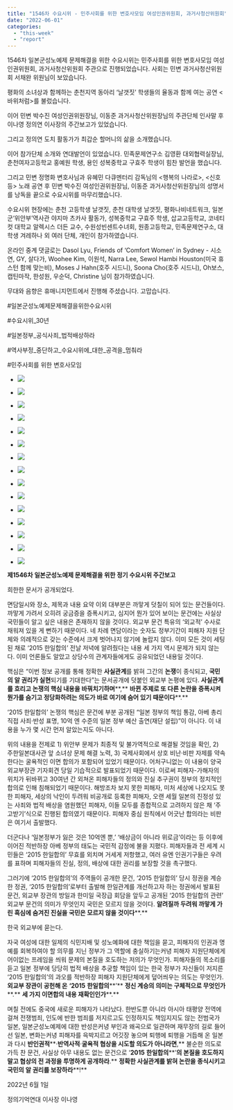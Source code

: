 ```yaml
---
title: "1546차 수요시위 - 민주사회를 위한 변호사모임 여성인권위원회, 과거사청산위원회"
date: "2022-06-01"
categories: 
  - "this-week"
  - "report"
---
```


1546차 일본군성노예제 문제해결을 위한 수요시위는 민주사회를 위한 변호사모임 여성인권위원회, 과거사청산위원회 주관으로 진행되었습니다. 사회는 민변 과거사청산위원회 서채완 위원님이 보았습니다.

평화의 소녀상과 함께하는 춘천지역 동아리 ‘날갯짓’ 학생들의 율동과 함께 여는 공연 <바위처럼>를 불렀습니다.

이어 민변 박수진 여성인권위원장님, 이동준 과거사청산위원장님의 주관단체 인사말 후 이나영 정의연 이사장의 주간보고가 있었습니다.

그리고 정의연 도치 활동가가 최갑순 할머니의 삶을 소개했습니다.

이어 참가단체 소개와 연대발언이 있었습니다. 민족문제연구소 김영환 대외협력실장님, 춘천여자고등학교 홍예원 학생, 용인 성복중학교 구효주 학생이 힘찬 발언을 했습니다.

그리고 민변 정명화 변호사님과 유혜민 다큐멘터리 감독님의 <행복의 나라로>, <신호등> 노래 공연 후 민변 박수진 여성인권위원장님, 이동준 과거사청산위원장님의 성명서를 낭독을 끝으로 수요시위를 마무리했습니다.

수요시위 현장에는 춘천 고등학생 날갯짓, 춘천 대학생 날갯짓, 평화나비네트워크, 일본군‘위안부’역사관 야지마 츠카사 활동가, 성복중학교 구효주 학생, 삽교고등학교, 코네티컷 대학교 알렉시스 더든 교수, 수원성빈센트수녀회, 원종고등학교, 민족문제연구소, 대학생 겨레하나 외 여러 단체, 개인이 참가하였습니다.

온라인 중계 댓글로는 Dasol Lyu, Friends of ‘Comfort Women’ in Sydney - 시소연, GY, 살다가, Woohee Kim, 이원석, Narra Lee, Sewol Hambi Houston(​미국 휴스턴 함께 맞는비), Moses J Hahn(호주 시드니), Soona Cho(호주 ​시드니), Oh보스, 캡틴마작, 한성원, 우순덕, Christine 님이 참가하였습니다.

무대와 음향은 휴매니지먼트에서 진행해 주셨습니다. 고맙습니다.

#일본군성노예제문제해결을위한수요시위

#수요시위\_30년

#일본정부\_공식사죄\_법적배상하라

#역사부정\_중단하고\_수요시위에\_대한\_공격을\_멈춰라

#민주사회를 위한 변호사모임

- ![](https://r2.womenandwar.net/2022/06/크기변환IMG_8869.jpg)
    
- ![](https://r2.womenandwar.net/2022/06/크기변환IMG_8893.jpg)
    
- ![](https://r2.womenandwar.net/2022/06/크기변환IMG_8919.jpg)
    
- ![](https://r2.womenandwar.net/2022/06/크기변환IMG_8925.jpg)
    
- ![](https://r2.womenandwar.net/2022/06/크기변환IMG_8932.jpg)
    
- ![](https://r2.womenandwar.net/2022/06/크기변환IMG_8933.jpg)
    
- ![](https://r2.womenandwar.net/2022/06/크기변환IMG_8945.jpg)
    
- ![](https://r2.womenandwar.net/2022/06/크기변환IMG_8965.jpg)
    
- ![](https://r2.womenandwar.net/2022/06/크기변환IMG_8982.jpg)
    
- ![](https://r2.womenandwar.net/2022/06/크기변환IMG_9009.jpg)
    
- ![](https://r2.womenandwar.net/2022/06/크기변환IMG_9062.jpg)
    
- ![](https://r2.womenandwar.net/2022/06/크기변환IMG_9090.jpg)
    
- ![](https://r2.womenandwar.net/2022/06/크기변환IMG_9103.jpg)
    
- ![](https://r2.womenandwar.net/2022/06/크기변환IMG_9123.jpg)
    
- ![](https://r2.womenandwar.net/2022/06/크기변환IMG_9158.jpg)
    

**제****1546****차 일본군성노예제 문제해결을 위한 정기 수요시위 주간보고**

희한한 문서가 공개되었다.

면담일시와 장소, 제목과 내용 요약 이외 대부분은 까맣게 덧칠이 되어 있는 문건들이다. 까맣게 가려서 오히려 궁금증을 증폭시키고, 심지어 뭔가 있어 보이는 문건에는 사실상 국민들이 알고 싶은 내용은 존재하지 않을 것이다. 외교부 문건 특유의 ‘외교적’ 수사로 채워져 있을 게 뻔하기 때문이다. 네 차례 면담이라는 숫자도 정부기간이 피해자 지원 단체와 의례적으로 갖는 수준에서 크게 벗어나지 않기에 놀랍지 않다. 이미 모든 것이 세팅된 채로 ‘2015 한일합의’ 전날 저녁에 알려줬다는 내용 세 가지 역시 문제가 되지 않는다. 이미 언론들도 알았고 상당수의 관계자들에게도 공유되었던 내용일 것이다.

핵심은 “이번 정보 공개를 통해 정확한 **사실관계**를 밝혀 그간의 **논쟁**이 종식되고, **국민의 알 권리가 실현**되기를 기대한다”는 문서공개에 덧붙인 외교부 논평에 있다. **사실관계를 흐리고 논쟁의 핵심 내용을 바꿔치기하며****,** **바뀐 주제로 또 다른 논란을 증폭시켜 뭔가를 숨기고 정당화하려는 의도가 바로 여기에 숨어 있기 때문이다****.**

‘2015 한일합의’ 논쟁의 핵심은 문건에 부분 공개된 “일본 정부의 책임 통감, 아베 총리 직접 사죄·반성 표명, 10억 엔 수준의 일본 정부 예산 출연(재단 설립)”이 아니다. 이 내용을 누가 몇 시간 먼저 알았는지도 아니다.

위의 내용을 전제로 1) 위안부 문제가 최종적 및 불가역적으로 해결될 것임을 확인, 2) 주한일본대사관 앞 소녀상 문제 해결 노력, 3) 국제사회에서 상호 비난‧비판 자제를 약속한다는 굴욕적인 이면 합의가 포함되어 있었기 때문이다. 어처구니없는 이 내용이 양국 외교부장관 기자회견 당일 기습적으로 발표되었기 때문이다. 이로써 피해자-가해자의 위치가 뒤바뀌고 30여년 간 외쳐온 피해자들의 정의와 진실 추구권이 정부의 정치적인 합의로 인해 침해되었기 때문이다. 해방조차 보지 못한 피해자, 미처 세상에 나오지도 못한 피해자, 세상의 낙인이 두려워 비공개로 등록한 피해자, 오랜 세월 일본의 진정성 있는 사죄와 법적 배상을 염원했던 피해자, 이들 모두를 종합적으로 고려하지 않은 채 ‘주고받기’식으로 진행된 합의였기 때문이다. 피해자 중심 원칙에서 어긋난 합의라는 비판은 여기서 출발했다.

더군다나 ‘일본정부가 잃은 것은 10억엔 뿐,’ ‘배상금이 아니라 위로금’이라는 등 이후에 이어진 적반하장 아베 정부의 태도는 국민적 감정에 불을 지폈다. 피해자들과 전 세계 시민들은 ‘2015 한일합의’ 무효를 외치며 거세게 저항했고, 여러 유엔 인권기구들은 우려를 표하며 피해자들의 진실, 정의, 배상에 대한 권리를 보장할 것을 촉구했다.

그러기에 ‘2015 한일합의’의 주역들이 공개한 문건, ‘2015 한일합의’ 당시 정권을 계승한 정권, ‘2015 한일합의’로부터 출발해 한일관계를 개선하고자 하는 정권에서 발표된 문건, 외교부 장관의 방일과 한미일 국장급 회담을 앞두고 공개된 ‘2015 한일합의 관련’ 외교부 문건의 의미가 무엇인지 국민은 모르지 않을 것이다. **알려질까 두려워 까맣게 가린 흑심에 숨겨진 진실을 국민은 모르지 않을 것이다****.**

한국 외교부에 묻는다.

자국 여성에 대한 일제의 식민지배 및 성노예화에 대한 책임을 묻고, 피해자의 인권과 명예를 회복하여야 할 의무를 지닌 정부가 그 역할에 충실하기는커녕 피해자 지원단체에게 어이없는 프레임을 씌워 문제의 본질을 호도하는 저의가 무엇인가. 피해자들의 목소리를 듣고 일본 정부에 당당히 법적 배상을 추궁할 책임이 있는 한국 정부가 자신들이 저지른 ‘2015 한일합의’의 과오를 적반하장 피해자 지원단체에게 덮어씌우는 의도는 무엇인가. **외교부 장관이 공헌해 온** **‘2015** **한일합의****’** **정신 계승의 의미는 구체적으로 무엇인가****.** **세 가지 이면합의 내용 재확인인가****.**

며칠 전에도 중국에 새로운 피해자가 나타났다. 한반도뿐 아니라 아시아 태평양 전역에 걸쳐 전쟁범죄, 인도에 반한 범죄를 저지르고도 인정하지도 책임지지도 않는 전범국가 일본, 일본군성노예제에 대한 반성은커녕 부인과 왜곡으로 일관하며 재무장의 길로 들어선 일본, 변화는커녕 피해자를 윽박지르고 어깃장 놓으며 퇴행에 퇴행을 거듭해 온 일본과 다시 **반인권적****·****반역사적****·****굴욕적 협상을 시도할 의도가 아니라면****,** 불순한 의도로 가득 찬 문건, 사실상 아무 내용도 없는 문건으로 ‘**2015** **한일합의****’****의 본질을 호도하지 말고 협상의 전 과정을 투명하게 공개하라****.** **정확한 사실관계를 밝혀 논란을 종식시키고 국민의 알 권리를 보장하라****!**

2022년 6월 1일

정의기억연대 이사장 이나영
